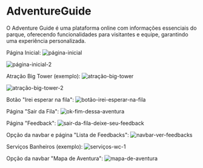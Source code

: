 # AdventureGuide
O Adventure Guide é uma plataforma online com informações essenciais do parque, oferecendo funcionalidades para visitantes e equipe, garantindo uma experiência personalizada.

Página Inicial:
![página-inicial](https://github.com/anubisz55/AdventureGuide/assets/151870080/5b46c128-c55d-473a-8ee9-a063582d4094)

![página-inicial-2](https://github.com/anubisz55/AdventureGuide/assets/151870080/9bc44d0f-9c7f-4f4f-b841-29e25ec55a78)

Atração Big Tower (exemplo):
![atração-big-tower](https://github.com/anubisz55/AdventureGuide/assets/151870080/2dd2d562-c139-4e0d-b35c-fa4b47da801a)

![atração-big-tower-2](https://github.com/anubisz55/AdventureGuide/assets/151870080/b9426466-50e1-446a-84c4-19d3173783c3)

Botão "Irei esperar na fila":
![botão-irei-esperar-na-fila](https://github.com/anubisz55/AdventureGuide/assets/151870080/19809294-711d-479f-b66a-98690afab58e)

Página "Sair da Fila":
![ok-fim-dessa-aventura](https://github.com/anubisz55/AdventureGuide/assets/151870080/3a1d8045-72d1-48ae-b40b-4f35df973181)

Página "Feedback":
![sair-da-fila-deixe-seu-feedback](https://github.com/anubisz55/AdventureGuide/assets/151870080/d4ed6778-70e8-4a7e-878d-d33eddddf925)

Opção da navbar e página "Lista de Feedbacks":
![navbar-ver-feedbacks](https://github.com/anubisz55/AdventureGuide/assets/151870080/53772272-3642-4750-aad6-e99cc78db902)

Serviços Banheiros (exemplo):
![serviços-wc-1](https://github.com/anubisz55/AdventureGuide/assets/151870080/b3a64165-b87b-4be0-aec1-af62cbcaf3d9)

Opção da navbar "Mapa de Aventura":
![mapa-de-aventura](https://github.com/anubisz55/AdventureGuide/assets/151870080/f362ace7-1b80-4dd1-878c-6e8b59f8ec3d)










